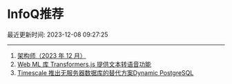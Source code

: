 # InfoQ推荐

最近更新时间: 2023-12-08 09:27:25

--- 
1. [架构师（2023 年 12 月）](https://www.infoq.cn/article/Pu0szgrG5sJuOl8AV2tr) 
2. [Web ML 库 Transformers.js 提供文本转语音功能](https://www.infoq.cn/article/N1vpady26bKq23GOZNqQ) 
3. [Timescale 推出无服务器数据库的替代方案Dynamic PostgreSQL](https://www.infoq.cn/article/BX5Ee69dLu5UpMBfAPzx) 
